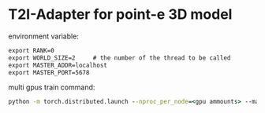 # T2I-Adapter for point-e 3D model

environment variable:
```bat
export RANK=0
export WORLD_SIZE=2     # the number of the thread to be called
export MASTER_ADDR=localhost
export MASTER_PORT=5678
```


multi gpus train command:
```bat
python -m torch.distributed.launch --nproc_per_node=<gpu ammounts> --master_port=5678 train_point.py --ckpt ~/autodl-tmp/models/v1-5-pruned.ckpt --data_path ~/autodl-tmp/COCO/
```